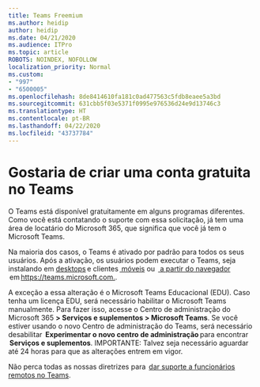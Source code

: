 ```yaml
---
title: Teams Freemium
ms.author: heidip
author: heidip
ms.date: 04/21/2020
ms.audience: ITPro
ms.topic: article
ROBOTS: NOINDEX, NOFOLLOW
localization_priority: Normal
ms.custom:
- "997"
- "6500005"
ms.openlocfilehash: 8de8414610fa181c0ad477563c5fdb8eaee5a3bd
ms.sourcegitcommit: 631cbb5f03e5371f0995e976536d24e9d13746c3
ms.translationtype: HT
ms.contentlocale: pt-BR
ms.lasthandoff: 04/22/2020
ms.locfileid: "43737784"
---
```

# <a name="id-like-to-sign-up-for-teams-for-free"></a>Gostaria de criar uma conta gratuita no Teams

O Teams está disponível gratuitamente em alguns programas diferentes. Como você está contatando o suporte com essa solicitação, já tem uma área de locatário do Microsoft 365, que significa que você já tem o Microsoft Teams.

Na maioria dos casos, o Teams é ativado por padrão para todos os seus usuários. Após a ativação, os usuários podem executar o Teams, seja instalando em [desktops](https://docs.microsoft.com/MicrosoftTeams/get-clients#desktop-client) e clientes [ móveis](https://docs.microsoft.com/MicrosoftTeams/get-clients#mobile-clients) ou  [ a partir do navegador ](https://docs.microsoft.com/MicrosoftTeams/get-clients#web-client) em <https://teams.microsoft.com.>.

A exceção a essa alteração é o Microsoft Teams Educacional (EDU). Caso tenha um licença EDU, será necessário habilitar o Microsoft Teams manualmente. Para fazer isso, acesse o Centro de administração do Microsoft 365 **> Serviços e suplementos > Microsoft Teams**. Se você estiver usando o novo Centro de administração do Teams, será necessário desabilitar  **Experimentar o novo centro de administração** para encontrar  **Serviços e suplementos**. IMPORTANTE: Talvez seja necessário aguardar até 24 horas para que as alterações entrem em vigor.

Não perca todas as nossas diretrizes para  [dar suporte a funcionários remotos no Teams](https://docs.microsoft.com/MicrosoftTeams/support-remote-work-with-teams).
